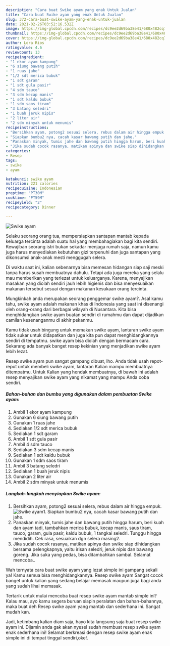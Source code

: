 ```yaml
---
description: "Cara buat Swike ayam yang enak Untuk Jualan"
title: "Cara buat Swike ayam yang enak Untuk Jualan"
slug: 372-cara-buat-swike-ayam-yang-enak-untuk-jualan
date: 2021-02-26T03:52:16.532Z
image: https://img-global.cpcdn.com/recipes/dc9ee2d69ba38e41/680x482cq70/swike-ayam-foto-resep-utama.jpg
thumbnail: https://img-global.cpcdn.com/recipes/dc9ee2d69ba38e41/680x482cq70/swike-ayam-foto-resep-utama.jpg
cover: https://img-global.cpcdn.com/recipes/dc9ee2d69ba38e41/680x482cq70/swike-ayam-foto-resep-utama.jpg
author: Lora Rios
ratingvalue: 4.6
reviewcount: 13
recipeingredient:
- "1 ekor ayam kampung"
- "6 siung bawang putih"
- "1 ruas jahe"
- "1/2 sdt merica bubuk"
- "1 sdt garam"
- "1 sdt gula pasir"
- "4 sdm tauco"
- "3 sdm kecap manis"
- "1 sdt kaldu bubuk"
- "1 sdm saos tiram"
- "3 batang seledri"
- "1 buah jeruk nipis"
- "2 liter air"
- "2 sdm minyak untuk menumis"
recipeinstructions:
- "Bersihkan ayam, potong2 sesuai selera, rebus dalam air hingga empuk."
- "Siapkan bumbu2 nya, cacah kasar bawang putih dan jahe."
- "Panaskan minyak, tumis jahe dan bawang putih hingga harum, beri kuah dan ayam tadi, tambahkan merica bubuk, kecap manis, saus tiram, tauco, garam, gula pasir, kaldu bubuk, 1 tangkai seledri. Tunggu hingga mendidih. Cek rasa, sesuaikan dgn selera masing2."
- "Jika sudah cocok rasanya, matikan apinya dan swike siap dihidangkan bersama pelengkapnya, yaitu irisan seledri, jeruk nipis dan bawang goreng. Jika suka yang pedas, bisa ditambahkan sambal. Selamat mencoba.."
categories:
- Resep
tags:
- swike
- ayam

katakunci: swike ayam 
nutrition: 221 calories
recipecuisine: Indonesian
preptime: "PT30M"
cooktime: "PT59M"
recipeyield: "2"
recipecategory: Dinner

---
```



![Swike ayam](https://img-global.cpcdn.com/recipes/dc9ee2d69ba38e41/680x482cq70/swike-ayam-foto-resep-utama.jpg)

Selaku seorang orang tua, mempersiapkan santapan mantab kepada keluarga tercinta adalah suatu hal yang membahagiakan bagi kita sendiri. Kewajiban seorang istri bukan sekadar menjaga rumah saja, namun kamu juga harus menyediakan kebutuhan gizi terpenuhi dan juga santapan yang dikonsumsi anak-anak mesti menggugah selera.

Di waktu  saat ini, kalian sebenarnya bisa memesan hidangan siap saji meski tanpa harus susah membuatnya dahulu. Tetapi ada juga mereka yang selalu mau memberikan yang terlezat untuk keluarganya. Karena, menyajikan masakan yang diolah sendiri jauh lebih higienis dan bisa menyesuaikan makanan tersebut sesuai dengan makanan kesukaan orang tercinta. 



Mungkinkah anda merupakan seorang penggemar swike ayam?. Asal kamu tahu, swike ayam adalah makanan khas di Indonesia yang saat ini disenangi oleh orang-orang dari berbagai wilayah di Nusantara. Kita bisa menghidangkan swike ayam buatan sendiri di rumahmu dan dapat dijadikan camilan kesenanganmu di akhir pekanmu.

Kamu tidak usah bingung untuk memakan swike ayam, lantaran swike ayam tidak sukar untuk didapatkan dan juga kita pun dapat menghidangkannya sendiri di tempatmu. swike ayam bisa diolah dengan bermacam cara. Sekarang ada banyak banget resep kekinian yang menjadikan swike ayam lebih lezat.

Resep swike ayam pun sangat gampang dibuat, lho. Anda tidak usah repot-repot untuk membeli swike ayam, lantaran Kalian mampu membuatnya ditempatmu. Untuk Kalian yang hendak membuatnya, di bawah ini adalah resep menyajikan swike ayam yang nikamat yang mampu Anda coba sendiri.

<!--inarticleads1-->

##### Bahan-bahan dan bumbu yang digunakan dalam pembuatan Swike ayam:

1. Ambil 1 ekor ayam kampung
1. Gunakan 6 siung bawang putih
1. Gunakan 1 ruas jahe
1. Sediakan 1/2 sdt merica bubuk
1. Sediakan 1 sdt garam
1. Ambil 1 sdt gula pasir
1. Ambil 4 sdm tauco
1. Sediakan 3 sdm kecap manis
1. Sediakan 1 sdt kaldu bubuk
1. Gunakan 1 sdm saos tiram
1. Ambil 3 batang seledri
1. Sediakan 1 buah jeruk nipis
1. Gunakan 2 liter air
1. Ambil 2 sdm minyak untuk menumis




<!--inarticleads2-->

##### Langkah-langkah menyiapkan Swike ayam:

1. Bersihkan ayam, potong2 sesuai selera, rebus dalam air hingga empuk.
<img src="https://img-global.cpcdn.com/steps/e3626206297b9f1f/160x128cq70/swike-ayam-langkah-memasak-1-foto.jpg" alt="Swike ayam">1. Siapkan bumbu2 nya, cacah kasar bawang putih dan jahe.
1. Panaskan minyak, tumis jahe dan bawang putih hingga harum, beri kuah dan ayam tadi, tambahkan merica bubuk, kecap manis, saus tiram, tauco, garam, gula pasir, kaldu bubuk, 1 tangkai seledri. Tunggu hingga mendidih. Cek rasa, sesuaikan dgn selera masing2.
1. Jika sudah cocok rasanya, matikan apinya dan swike siap dihidangkan bersama pelengkapnya, yaitu irisan seledri, jeruk nipis dan bawang goreng. Jika suka yang pedas, bisa ditambahkan sambal. Selamat mencoba..




Wah ternyata cara buat swike ayam yang lezat simple ini gampang sekali ya! Kamu semua bisa menghidangkannya. Resep swike ayam Sangat cocok banget untuk kalian yang sedang belajar memasak maupun juga bagi anda yang sudah lihai memasak.

Tertarik untuk mulai mencoba buat resep swike ayam mantab simple ini? Kalau mau, ayo kamu segera buruan siapin peralatan dan bahan-bahannya, maka buat deh Resep swike ayam yang mantab dan sederhana ini. Sangat mudah kan. 

Jadi, ketimbang kalian diam saja, hayo kita langsung saja buat resep swike ayam ini. Dijamin anda gak akan nyesel sudah membuat resep swike ayam enak sederhana ini! Selamat berkreasi dengan resep swike ayam enak simple ini di tempat tinggal sendiri,oke!.

